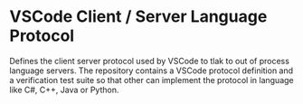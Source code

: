 # VSCode Client / Server Language Protocol
Defines the client server protocol used by VSCode to tlak to out of process language servers. The repository contains a VSCode protocol definition and a verification test suite so that other can implement the protocol in language like C#, C++, Java or Python.
